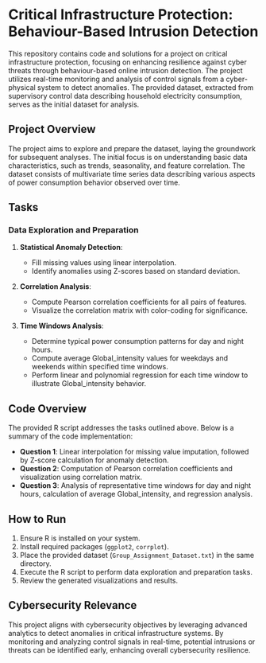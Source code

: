 # Critical Infrastructure Protection: Behaviour-Based Intrusion Detection

This repository contains code and solutions for a project on critical infrastructure protection, focusing on enhancing resilience against cyber threats through behaviour-based online intrusion detection. The project utilizes real-time monitoring and analysis of control signals from a cyber-physical system to detect anomalies. The provided dataset, extracted from supervisory control data describing household electricity consumption, serves as the initial dataset for analysis.

## Project Overview

The project aims to explore and prepare the dataset, laying the groundwork for subsequent analyses. The initial focus is on understanding basic data characteristics, such as trends, seasonality, and feature correlation. The dataset consists of multivariate time series data describing various aspects of power consumption behavior observed over time.

## Tasks

### Data Exploration and Preparation

1. **Statistical Anomaly Detection**:
   - Fill missing values using linear interpolation.
   - Identify anomalies using Z-scores based on standard deviation.

2. **Correlation Analysis**:
   - Compute Pearson correlation coefficients for all pairs of features.
   - Visualize the correlation matrix with color-coding for significance.

3. **Time Windows Analysis**:
   - Determine typical power consumption patterns for day and night hours.
   - Compute average Global_intensity values for weekdays and weekends within specified time windows.
   - Perform linear and polynomial regression for each time window to illustrate Global_intensity behavior.

## Code Overview

The provided R script addresses the tasks outlined above. Below is a summary of the code implementation:

- **Question 1**: Linear interpolation for missing value imputation, followed by Z-score calculation for anomaly detection.
- **Question 2**: Computation of Pearson correlation coefficients and visualization using correlation matrix.
- **Question 3**: Analysis of representative time windows for day and night hours, calculation of average Global_intensity, and regression analysis.

## How to Run

1. Ensure R is installed on your system.
2. Install required packages (`ggplot2`, `corrplot`).
3. Place the provided dataset (`Group_Assignment_Dataset.txt`) in the same directory.
4. Execute the R script to perform data exploration and preparation tasks.
5. Review the generated visualizations and results.

## Cybersecurity Relevance

This project aligns with cybersecurity objectives by leveraging advanced analytics to detect anomalies in critical infrastructure systems. By monitoring and analyzing control signals in real-time, potential intrusions or threats can be identified early, enhancing overall cybersecurity resilience.

